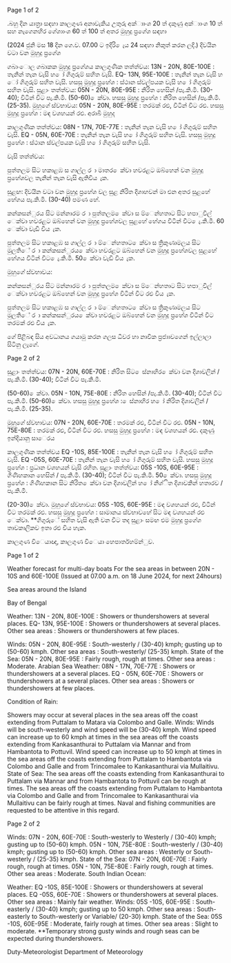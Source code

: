 Page 1 of 2

.බහු දින යාත්‍රා සඳහා කාලගුණ අනාවැකිය උතුරු අක්ාාංශ 20 ත් දකුණු අක්ාාංශ 10 ත් සහ නැගෙනහිර ගේශාාංශ 60 ත් 100 ත් අතර මුහුදු ප්‍රගේශ සඳහා

(2024 ජුනි මස 18 දින ගෙ.ව. 07.00 ට ඉදිරි ෙැය 24 සඳහා නිකුත් කරන ලදි.) දිවයින වටා වන මුහුදු ප්‍රගේශ

ගබාංොල ගබාකක මුහුදු ප්‍රගේශය කාලගුණික තත්ත්වය: 13N - 20N, 80E-100E : තැනින් තැන වැසි හ ෝ ගිගුරුම් සහිත වැසි. EQ- 13N, 95E-100E : තැනින් තැන වැසි හ ෝ ගිගුරුම් සහිත වැසි. හසසු මුහුදු ප්‍රහේශ : ස්ථාන ස්වල්පයක වැසි හ ෝ ගිගුරුම් සහිත වැසි. සුළාං තත්ත්වය: 05N - 20N, 80E-95E : නිරිත හෙසින් /පැ.කි.මී. (30-40); විටින් විට පැ.කි.මී. (50-60) ෙක්වා. හසසු මුහුදු ප්‍රහේශ : නිරිත හෙසින් /පැ.කි.මී. (25-35). මුහුගේ ස්වභාවය: 05N - 20N, 80E-95E : තරමක් රළු, විටින් විට රළු. හසසු මුහුදු ප්‍රහේශ : මඳ වශහයන් රළු. අරාබි මුහුද

කාලගුණික තත්ත්වය: 08N - 17N, 70E-77E : තැනින් තැන වැසි හ ෝ ගිගුරුම් සහිත වැසි. EQ - 05N, 60E-70E : තැනින් තැන වැසි හ ෝ ගිගුරුම් සහිත වැසි. හසසු මුහුදු ප්‍රහේශ : ස්ථාන ස්වල්පයක වැසි හ ෝ ගිගුරුම් සහිත වැසි.

වැසි තත්ත්වය:

පුත්තලම සිට හකාළඹ ස ගාල්ල ර ා මාතර ෙක්වා හවරළට ඔබ්හෙන් වන මුහුදු ප්‍රහේශවල තැනින් තැන වැසි ඇතිවිය ැක.

සුළඟ: දිවයින වටා වන මුහුදු ප්‍රහේශ වල සුළ නිරිත දිශාහවන් මා එන අතර සුළහේ හේගය පැ.කි.මී. (30-40) පමණ හේ.

කන්කසන්ුරය සිට මන්නාරම ර ා පුත්තලම ෙක්වා ස ම්ෙන්හතාට සිට හපාුවිල් ෙක්වා හවරළට ඔබ්හෙන් වන මුහුදු ප්‍රහේශවල සුළහේ හේගය විටින් විට ෙැ.කි.මී. 60 ෙක්වා වැඩි විය ැක.

පුත්තලම සිට හකාළඹ ස ගාල්ල ර ා ම්ෙන්හතාට ෙක්වා ස ත්‍රිකුණාමලය සිට මුලතිේ ර ා කන්කසන්ුරය ෙක්වා හවරළට ඔබ්හෙන් වන මුහුදු ප්‍රහේශවල සුළහේ හේගය විටින් විට ෙැ.කි.මී. 50 ෙක්වා වැඩි විය ැක.

මුහුගේ ස්වභාවය:

කන්කසන්ුරය සිට මන්නාරම ර ා පුත්තලම ෙක්වා ස ම්ෙන්හතාට සිට හපාුවිල් ෙක්වා හවරළට ඔබ්හෙන් වන මුහුදු ප්‍රහේශ විටින් විට රළු විය ැක.

පුත්තලම සිට හකාළඹ ස ගාල්ල ර ා ම්ෙන්හතාට ෙක්වා ස ත්‍රිකුණාමලය සිට මුලතිේ ර ා කන්කසන්ුරය ෙක්වා හවරළට ඔබ්හෙන් වන මුහුදු ප්‍රහේශ විටින් විට තරමක් රළු විය ැක.

ගේ පිළිබඳ සිය අවධානය ගයාමු කරන ගලස ධීවර හා නාවික ප්‍රජාාවගෙන් ඉල්ලාලා සිටිනු ලැගේ.

Page 2 of 2

සුළාං තත්ත්වය: 07N - 20N, 60E-70E : නිරිත සිට ෙස්නාහිර ෙක්වා වන දිශාවලින් /පැ.කි.මී. (30-40); විටින් විට පැ.කි.මී.

(50-60) ෙක්වා. 05N - 10N, 75E-80E : නිරිත හෙසින් /පැ.කි.මී. (30-40); විටින් විට පැ.කි.මී. (50-60) ෙක්වා. හසසු මුහුදු ප්‍රහේශ : ෙස්නාහිර හ ෝ නිරිත දිශාවලින් /පැ.කි.මී. (25-35).

මුහුගේ ස්වභාවය: 07N - 20N, 60E-70E : තරමක් රළු, විටින් විට රළු. 05N - 10N, 75E-80E : තරමක් රළු, විටින් විට රළු. හසසු මුහුදු ප්‍රහේශ : මඳ වශහයන් රළු. දකුණු ඉන්දියානු සාෙරය

කාලගුණික තත්ත්වය EQ -10S, 85E-100E : තැනින් තැන වැසි හ ෝ ගිගුරුම් සහිත වැසි. EQ -05S, 60E-70E : තැනින් තැන වැසි හ ෝ ගිගුරුම් සහිත වැසි. හසසු මුහුදු ප්‍රහේශ : ප්‍රධාන වශහයන් වැසි රහිත. සුළාං තත්ත්වය: 05S -10S, 60E-95E : ගිණිහකාන හෙසින් / පැ.කි.මී. (30-40); විටින් විට පැ.කි.මී. 50 ෙක්වා. හසසු මුහුදු ප්‍රහේශ : ගිණිහකාන සිට නිරිත ෙක්වා වන දිශාවලින් හ ෝ නිශ්ිත දිශාවකින් හතාරව /පැ.කි.මී.

(20-30) ෙක්වා. මුහුගේ ස්වභාවය: 05S -10S, 60E-95E : මඳ වශහයන් රළු, විටින් විට තරමක් රළු. හසසු මුහුදු ප්‍රහේශ : සාමානය ස්වභාවහේ සිට මඳ වශහයන් රළු ෙක්වා. **ගිගුරුේ සහිත වැසි ඇති වන විට තද සුළාං සමඟ එම මුහුදු ප්‍රගේශ තාවකාලිකව ඉතා රළු විය හැක.

කාලගුණ විෙයාඥ, කාලගුණ විෙයා හෙපාර්තහම්න්ුව.

Page 1 of 2

Weather forecast for multi-day boats For the sea areas in between 20N - 10S and 60E-100E (Issued at 07.00 a.m. on 18 June 2024, for next 24hours)

Sea areas around the Island

Bay of Bengal

Weather: 13N - 20N, 80E-100E : Showers or thundershowers at several places. EQ- 13N, 95E-100E : Showers or thundershowers at several places. Other sea areas : Showers or thundershowers at few places.

Winds: 05N - 20N, 80E-95E : South-westerly / (30-40) kmph; gusting up to (50-60) kmph. Other sea areas : South-westerly/ (25-35) kmph. State of the Sea: 05N - 20N, 80E-95E : Fairly rough, rough at times. Other sea areas : Moderate. Arabian Sea Weather: 08N - 17N, 70E-77E : Showers or thundershowers at a several places. EQ - 05N, 60E-70E : Showers or thundershowers at a several places. Other sea areas : Showers or thundershowers at few places.

Condition of Rain:

Showers may occur at several places in the sea areas off the coast extending from Puttalam to Matara via Colombo and Galle. Winds: Winds will be south-westerly and wind speed will be (30-40) kmph. Wind speed can increase up to 60 kmph at times in the sea areas off the coasts extending from Kankasanthurai to Puttalam via Mannar and from Hambantota to Pottuvil. Wind speed can increase up to 50 kmph at times in the sea areas off the coasts extending from Puttalam to Hambantota via Colombo and Galle and from Trincomalee to Kankasanthurai via Mullaitivu. State of Sea: The sea areas off the coasts extending from Kankasanthurai to Puttalam via Mannar and from Hambantota to Pottuvil can be rough at times. The sea areas off the coasts extending from Puttalam to Hambantota via Colombo and Galle and from Trincomalee to Kankasanthurai via Mullaitivu can be fairly rough at times. Naval and fishing communities are requested to be attentive in this regard.

Page 2 of 2

Winds: 07N - 20N, 60E-70E : South-westerly to Westerly / (30-40) kmph; gusting up to (50-60) kmph. 05N - 10N, 75E-80E : South-westerly / (30-40) kmph; gusting up to (50-60) kmph. Other sea areas : Westerly or South-westerly / (25-35) kmph. State of the Sea: 07N - 20N, 60E-70E : Fairly rough, rough at times. 05N - 10N, 75E-80E : Fairly rough, rough at times. Other sea areas : Moderate. South Indian Ocean:

Weather: EQ -10S, 85E-100E : Showers or thundershowers at several places. EQ -05S, 60E-70E : Showers or thundershowers at several places. Other sea areas : Mainly fair weather. Winds: 05S -10S, 60E-95E : South-easterly / (30-40) kmph; gusting up to 50 kmph. Other sea areas : South-easterly to South-westerly or Variable/ (20-30) kmph. State of the Sea: 05S -10S, 60E-95E : Moderate, fairly rough at times. Other sea areas : Slight to moderate. **Temporary strong gusty winds and rough seas can be expected during thundershowers.

Duty-Meteorologist Department of Meteorology